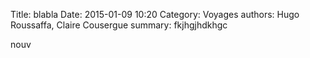 Title: blabla
Date: 2015-01-09 10:20
Category: Voyages
authors: Hugo Roussaffa, Claire Cousergue
summary: fkjhgjhdkhgc

nouv